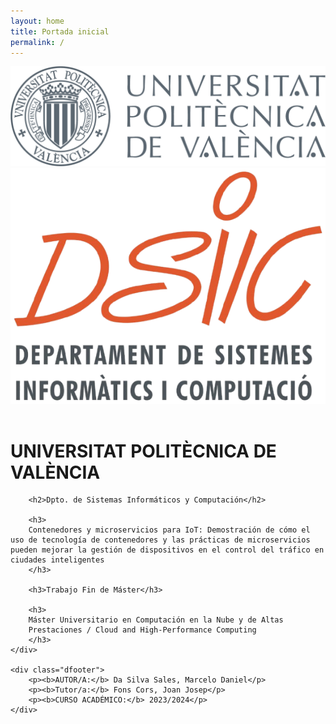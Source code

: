```yaml
---
layout: home
title: Portada inicial
permalink: /
---
```

<div class="hcontainer">
    <div class="dleft">
        <img class="image" src="/assets/images/logo-upv.png">
    </div>
    <div class="dright">
        <img class="image" src="/assets/images/dsiic-logo-removebg.png">
    </div>
</div>
<br>

<div class="vcover">
    <div class="dcover">
        <h1>UNIVERSITAT POLITÈCNICA DE VALÈNCIA</h1>

        <h2>Dpto. de Sistemas Informáticos y Computación</h2>

        <h3>
        Contenedores y microservicios para IoT: Demostración de cómo el uso de tecnología de contenedores y las prácticas de microservicios pueden mejorar la gestión de dispositivos en el control del tráfico en ciudades inteligentes
        </h3>

        <h3>Trabajo Fin de Máster</h3>

        <h3>
        Máster Universitario en Computación en la Nube y de Altas
        Prestaciones / Cloud and High-Performance Computing
        </h3>
    </div>

    <div class="dfooter">
        <p><b>AUTOR/A:</b> Da Silva Sales, Marcelo Daniel</p>
        <p><b>Tutor/a:</b> Fons Cors, Joan Josep</p>
        <p><b>CURSO ACADÉMICO:</b> 2023/2024</p>
    </div>
</div>